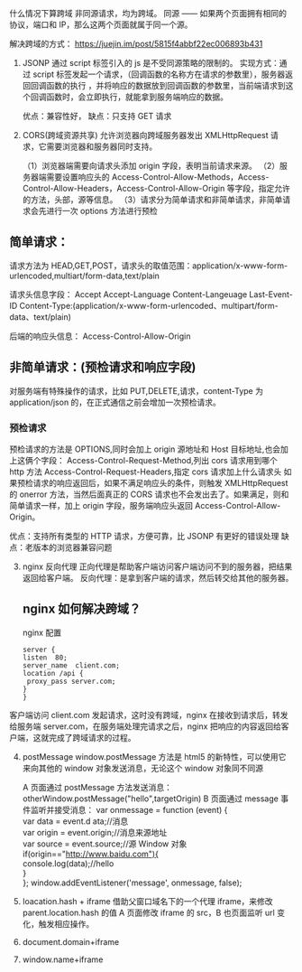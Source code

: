 什么情况下算跨域
非同源请求，均为跨域。
同源 —— 如果两个页面拥有相同的协议，端口和 IP，那么这两个页面就属于同一个源。

解决跨域的方式：
https://juejin.im/post/5815f4abbf22ec006893b431

1. JSONP
   通过 script 标签引入的 js 是不受同源策略的限制的。
   实现方式：通过 script 标签发起一个请求，（回调函数的名称方在请求的参数里），服务器返回回调函数的执行
   ，并将响应的数据放到回调函数的参数里，当前端请求到这个回调函数时，会立即执行，就能拿到服务端响应的数据。

      <script type="text/javascript">
          function dosomething(jsondata){
              //处理获得的json数据
        }
      </script>
      <script src="http://example.com/data.php?callback=dosomething"></script>

   优点：兼容性好，
   缺点：只支持 GET 请求

2. CORS(跨域资源共享)
   允许浏览器向跨域服务器发出 XMLHttpRequest 请求，它需要浏览器和服务器同时支持。

   （1）浏览器端需要向请求头添加 origin 字段，表明当前请求来源。
   （2）服务器端需要设置响应头的 Access-Control-Allow-Methods，Access-Control-Allow-Headers，Access-Control-Allow-Origin 等字段，指定允许的方法，头部，源等信息。
   （3）请求分为简单请求和非简单请求，非简单请求会先进行一次 options 方法进行预检

## 简单请求：

请求方法为 HEAD,GET,POST，请求头的取值范围：application/x-www-form-urlencoded,multiart/form-data,text/plain

请求头信息字段：
Accept
Accept-Language
Content-Langeuage
Last-Event-ID
Content-Type:(application/x-www-form-urlencoded、multipart/form-data、text/plain)

后端的响应头信息：
Access-Control-Allow-Origin

## 非简单请求：(预检请求和响应字段)

对服务端有特殊操作的请求，比如 PUT,DELETE,请求，content-Type 为 application/json 的，在正式通信之前会增加一次预检请求。

### 预检请求

预检请求的方法是 OPTIONS,同时会加上 origin 源地址和 Host 目标地址,也会加上这俩个字段：
Access-Control-Request-Method,列出 cors 请求用到哪个 http 方法
Access-Control-Request-Headers,指定 cors 请求加上什么请求头
如果预检请求的响应返回后，如果不满足响应头的条件，则触发 XMLHttpRequest 的 onerror 方法，当然后面真正的 CORS 请求也不会发出去了。如果满足，则和简单请求一样，加上 origin 字段，服务端响应头返回 Access-Control-Allow-Origin。

优点：支持所有类型的 HTTP 请求，方便可靠，比 JSONP 有更好的错误处理
缺点：老版本的浏览器兼容问题

3. nginx 反向代理
   正向代理是帮助客户端访问客户端访问不到的服务器，把结果返回给客户端。
   反向代理：是拿到客户端的请求，然后转交给其他的服务器。

   ## nginx 如何解决跨域？

   nginx 配置

   ```
   server {
   listen  80;
   server_name  client.com;
   location /api {
    proxy_pass server.com;
   }
   }
   ```

客户端访问 client.com 发起请求，这时没有跨域，nginx 在接收到请求后，转发给服务端 server.com，在服务端处理完请求之后，nginx 把响应的内容返回给客户端，这就完成了跨域请求的过程。

4. postMessage
   window.postMessage 方法是 html5 的新特性，可以使用它来向其他的 window 对象发送消息，无论这个 window 对象同不同源

   A 页面通过 postMessage 方法发送消息：
   otherWindow.postMessage("hello",targetOrigin)
   B 页面通过 message 事件监听并接受消息：
   var onmessage = function (event) {  
    var data = event.d ata;//消息  
    var origin = event.origin;//消息来源地址  
    var source = event.source;//源 Window 对象  
    if(origin=="http://www.baidu.com"){  
    console.log(data);//hello  
    }  
    };
   window.addEventListener('message', onmessage, false);

5. loacation.hash + iframe
   借助父窗口域名下的一个代理 iframe，来修改 parent.location.hash 的值
   A 页面修改 iframe 的 src，B 也页面监听 url 变化，触发相应操作。

6. document.domain+iframe

7. window.name+iframe

